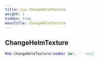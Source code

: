 ```yaml
---
title: Lua ChangeHelmTexture
weight: 1
hidden: true
menuTitle: ChangeHelmTexture
---
```

## ChangeHelmTexture
```lua
Mob:ChangeHelmTexture(number in); -- void
```